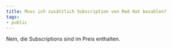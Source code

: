 ```yaml
---
title: Muss ich zusätzlich Subscription von Red Hat bezahlen?
tags:
- public
---
```

Nein, die Subscriptions sind im Preis enthalten.
